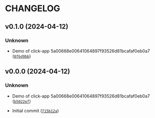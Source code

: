 # CHANGELOG



## v0.1.0 (2024-04-12)

### Unknown

* Demo of click-app 5a00668e00641064897f93526d81bcafaf0eb0a7 ([`8fbd9bb`](https://github.com/AH-Merii/click-app-template-demo-auto/commit/8fbd9bb828bf33954b10401a628e259cf0e1835b))


## v0.0.0 (2024-04-12)

### Unknown

* Demo of click-app 5a00668e00641064897f93526d81bcafaf0eb0a7 ([`b5022ef`](https://github.com/AH-Merii/click-app-template-demo-auto/commit/b5022ef4a00b5e1f4c016212b58c356f7c74b0b9))

* Initial commit ([`715b12a`](https://github.com/AH-Merii/click-app-template-demo-auto/commit/715b12a5bfb1d14af52c47288b3211c0a2d0a4e6))
